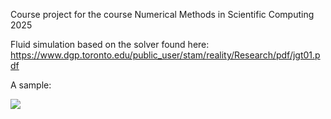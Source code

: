 Course project for the course Numerical Methods in Scientific Computing 2025

Fluid simulation based on the solver found here:
https://www.dgp.toronto.edu/public_user/stam/reality/Research/pdf/jgt01.pdf

A sample:

![](./out.gif/out.gif)